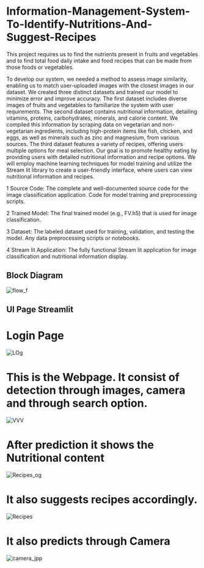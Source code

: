 # Information-Management-System-To-Identify-Nutritions-And-Suggest-Recipes
This project requires us to find the nutrients present in fruits and vegetables and to find total food daily intake and food recipes that can be made from those foods or vegetables.

To develop our system, we needed a method to assess image similarity, enabling us to match user-uploaded images with the closest images in our dataset. We created three distinct datasets and trained our model to minimize error and improve accuracy. 
The first dataset includes diverse images of fruits and vegetables to familiarize the system with user requirements. The second dataset contains nutritional information, detailing vitamins, proteins, carbohydrates, minerals, and calorie content. We compiled this information by scraping data on vegetarian and non-vegetarian ingredients, including high-protein items like fish, chicken, and eggs, as well as minerals such as zinc and magnesium, from various sources. 
The third dataset features a variety of recipes, offering users multiple options for meal selection. Our goal is to promote healthy eating by providing users with detailed nutritional information and recipe options. We will employ machine learning techniques for model training and utilize the Stream lit library to create a user-friendly interface, where users can view nutritional information and recipes.

1 Source Code:
The complete and well-documented source code for the image classification application.
Code for model training and preprocessing scripts.

2 Trained Model:
The final trained model (e.g., FV.h5) that is used for image classification.

3 Dataset:
The labeled dataset used for training, validation, and testing the model.
Any data preprocessing scripts or notebooks.

4 Stream lit Application:
The fully functional Stream lit application for image classification and nutritional information display.



## Block Diagram
![flow_f](https://github.com/user-attachments/assets/85df3a11-99ba-4248-8f8a-655eb7a0a45b)


## UI Page Streamlit 

# Login Page
![LOg](https://github.com/user-attachments/assets/69c7754d-95ed-41d5-9dcd-a9dd02054b94)

# This is the Webpage. It consist of detection through images, camera and through search option.
![VVV](https://github.com/user-attachments/assets/faaff81f-209e-4a7e-8fa1-191d92e75324)

# After prediction it shows the Nutritional content

![Recipes_og](https://github.com/user-attachments/assets/345c6641-1165-4588-8e29-091518976950)


# It also suggests recipes accordingly.
![Recipes](https://github.com/user-attachments/assets/1c8ae8fa-7b21-4e80-a822-1cf64280cb53)

# It also predicts through Camera
![camera_jpp](https://github.com/user-attachments/assets/b9577fbf-1b5c-460d-9b42-b9cc37cf4f76)





